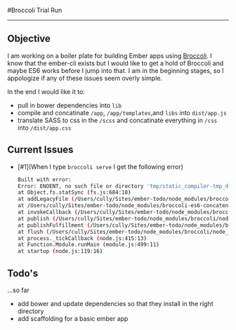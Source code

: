 #Broccoli Trial Run
***

## Objective
I am working on a boiler plate for building Ember apps using [Broccoli](https://github.com/joliss/broccoli). I know that the ember-cli exists but I would like to get a hold of Broccoli and maybe ES6 works before I jump into that. I am in the beginning stages, so I appologize if any of these issues seem overly simple.

In the end I would like it to:
- pull in bower dependencies into `lib`
- compile and concatinate  `/app`, `/app/templates`,and `libs` into `dist/app.js`
- translate SASS to css in the `/scss` and concatinate everything in `/css` into `/dist/app.css`

## Current Issues

- [#1](When I type `broccoli serve` I get the following error)

    ```bash
    Built with error:
    Error: ENOENT, no such file or directory 'tmp/static_compiler-tmp_dest_dir-JjclDVEm.tmp/undefined'
    at Object.fs.statSync (fs.js:684:18)
    at addLegacyFile (/Users/cully/Sites/ember-todo/node_modules/broccoli-es6-concatenator/index.js:130:44)
    at /Users/cully/Sites/ember-todo/node_modules/broccoli-es6-concatenator/index.js:47:5
    at invokeCallback (/Users/cully/Sites/ember-todo/node_modules/broccoli/node_modules/rsvp/dist/commonjs/rsvp/promise.js:228:21)
    at publish (/Users/cully/Sites/ember-todo/node_modules/broccoli/node_modules/rsvp/dist/commonjs/rsvp/promise.js:176:9)
    at publishFulfillment (/Users/cully/Sites/ember-todo/node_modules/broccoli/node_modules/rsvp/dist/commonjs/rsvp/promise.js:312:5)
    at flush (/Users/cully/Sites/ember-todo/node_modules/broccoli/node_modules/rsvp/dist/commonjs/rsvp/asap.js:41:9)
    at process._tickCallback (node.js:415:13)
    at Function.Module.runMain (module.js:499:11)
    at startup (node.js:119:16)
    ```
## Todo's
...so far
- add bower and update dependencies so that they install in the right directory
- add scaffolding for a basic ember app